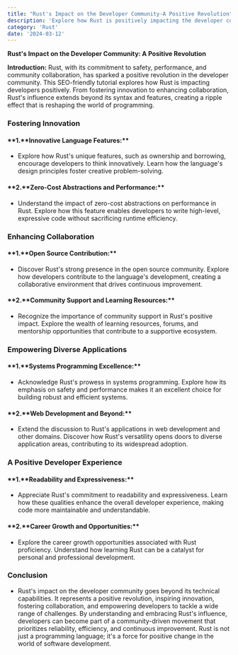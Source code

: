 ```yaml
---
title: "Rust's Impact on the Developer Community-A Positive Revolution"
description: 'Explore how Rust is positively impacting the developer community. From fostering innovation to enhancing collaboration, discover the ways in which Rust is contributing to a positive revolution in the world of programming.'
category: 'Rust'
date: '2024-03-12'
---
```


**Rust's Impact on the Developer Community: A Positive Revolution**

**Introduction:**
Rust, with its commitment to safety, performance, and community collaboration, has sparked a positive revolution in the developer community. This SEO-friendly tutorial explores how Rust is impacting developers positively. From fostering innovation to enhancing collaboration, Rust's influence extends beyond its syntax and features, creating a ripple effect that is reshaping the world of programming.

### Fostering Innovation

#### **1.**Innovative Language Features:\*\*

- Explore how Rust's unique features, such as ownership and borrowing, encourage developers to think innovatively. Learn how the language's design principles foster creative problem-solving.

#### **2.**Zero-Cost Abstractions and Performance:\*\*

- Understand the impact of zero-cost abstractions on performance in Rust. Explore how this feature enables developers to write high-level, expressive code without sacrificing runtime efficiency.

### Enhancing Collaboration

#### **1.**Open Source Contribution:\*\*

- Discover Rust's strong presence in the open source community. Explore how developers contribute to the language's development, creating a collaborative environment that drives continuous improvement.

#### **2.**Community Support and Learning Resources:\*\*

- Recognize the importance of community support in Rust's positive impact. Explore the wealth of learning resources, forums, and mentorship opportunities that contribute to a supportive ecosystem.

### Empowering Diverse Applications

#### **1.**Systems Programming Excellence:\*\*

- Acknowledge Rust's prowess in systems programming. Explore how its emphasis on safety and performance makes it an excellent choice for building robust and efficient systems.

#### **2.**Web Development and Beyond:\*\*

- Extend the discussion to Rust's applications in web development and other domains. Discover how Rust's versatility opens doors to diverse application areas, contributing to its widespread adoption.

### A Positive Developer Experience

#### **1.**Readability and Expressiveness:\*\*

- Appreciate Rust's commitment to readability and expressiveness. Learn how these qualities enhance the overall developer experience, making code more maintainable and understandable.

#### **2.**Career Growth and Opportunities:\*\*

- Explore the career growth opportunities associated with Rust proficiency. Understand how learning Rust can be a catalyst for personal and professional development.

### Conclusion

- Rust's impact on the developer community goes beyond its technical capabilities. It represents a positive revolution, inspiring innovation, fostering collaboration, and empowering developers to tackle a wide range of challenges. By understanding and embracing Rust's influence, developers can become part of a community-driven movement that prioritizes reliability, efficiency, and continuous improvement. Rust is not just a programming language; it's a force for positive change in the world of software development.
